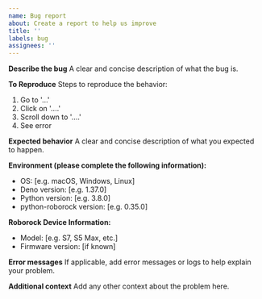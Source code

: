 ```yaml
---
name: Bug report
about: Create a report to help us improve
title: ''
labels: bug
assignees: ''
---
```


**Describe the bug** A clear and concise description of what the bug is.

**To Reproduce** Steps to reproduce the behavior:

1. Go to '...'
2. Click on '....'
3. Scroll down to '....'
4. See error

**Expected behavior** A clear and concise description of what you expected to
happen.

**Environment (please complete the following information):**

- OS: [e.g. macOS, Windows, Linux]
- Deno version: [e.g. 1.37.0]
- Python version: [e.g. 3.8.0]
- python-roborock version: [e.g. 0.35.0]

**Roborock Device Information:**

- Model: [e.g. S7, S5 Max, etc.]
- Firmware version: [if known]

**Error messages** If applicable, add error messages or logs to help explain
your problem.

**Additional context** Add any other context about the problem here.
